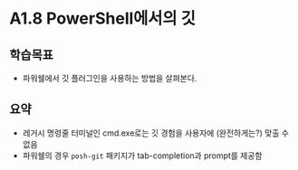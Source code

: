 # A1.8 PowerShell에서의 깃

## 학습목표
- 파워쉘에서 깃 플러그인을 사용하는 방법을 살펴본다.

## 요약
- 레거시 명령줄 터미널인 cmd.exe로는 깃 경험을 사용자에 (완전하게는?) 맞출 수 없음
- 파워쉘의 경우 `posh-git` 패키지가 tab-completion과 prompt를 제공함
